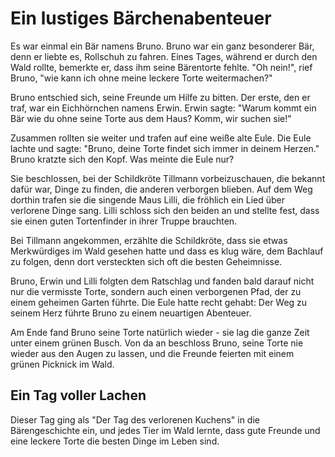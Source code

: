 # Ein lustiges Bärchenabenteuer

Es war einmal ein Bär namens Bruno. Bruno war ein ganz besonderer Bär, denn er liebte es, Rollschuh zu fahren. Eines Tages, während er durch den Wald rollte, bemerkte er, dass ihm seine Bärentorte fehlte. "Oh nein!", rief Bruno, "wie kann ich ohne meine leckere Torte weitermachen?"

Bruno entschied sich, seine Freunde um Hilfe zu bitten. Der erste, den er traf, war ein Eichhörnchen namens Erwin. Erwin sagte: "Warum kommt ein Bär wie du ohne seine Torte aus dem Haus? Komm, wir suchen sie!"

Zusammen rollten sie weiter und trafen auf eine weiße alte Eule. Die Eule lachte und sagte: "Bruno, deine Torte findet sich immer in deinem Herzen." Bruno kratzte sich den Kopf. Was meinte die Eule nur?

Sie beschlossen, bei der Schildkröte Tillmann vorbeizuschauen, die bekannt dafür war, Dinge zu finden, die anderen verborgen blieben. Auf dem Weg dorthin trafen sie die singende Maus Lilli, die fröhlich ein Lied über verlorene Dinge sang. Lilli schloss sich den beiden an und stellte fest, dass sie einen guten Tortenfinder in ihrer Truppe brauchten.

Bei Tillmann angekommen, erzählte die Schildkröte, dass sie etwas Merkwürdiges im Wald gesehen hatte und dass es klug wäre, dem Bachlauf zu folgen, denn dort versteckten sich oft die besten Geheimnisse.

Bruno, Erwin und Lilli folgten dem Ratschlag und fanden bald darauf nicht nur die vermisste Torte, sondern auch einen verborgenen Pfad, der zu einem geheimen Garten führte. Die Eule hatte recht gehabt: Der Weg zu seinem Herz führte Bruno zu einem neuartigen Abenteuer.

Am Ende fand Bruno seine Torte natürlich wieder - sie lag die ganze Zeit unter einem grünen Busch. Von da an beschloss Bruno, seine Torte nie wieder aus den Augen zu lassen, und die Freunde feierten mit einem grünen Picknick im Wald.

## Ein Tag voller Lachen

Dieser Tag ging als "Der Tag des verlorenen Kuchens" in die Bärengeschichte ein, und jedes Tier im Wald lernte, dass gute Freunde und eine leckere Torte die besten Dinge im Leben sind.
